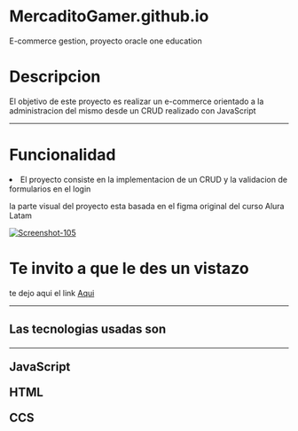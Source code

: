 # MercaditoGamer.github.io
E-commerce gestion, proyecto oracle one education

<h1>Descripcion</h1>  
<p> El objetivo de este proyecto es realizar un e-commerce orientado a la administracion del mismo desde un CRUD realizado con JavaScript</p>
<hr>
<h1>Funcionalidad</h1>
<li> El proyecto consiste en la implementacion de un CRUD y la validacion de formularios en el login</li>  
<p> la parte visual del proyecto esta basada en el figma original del curso Alura Latam</p> 
<a href='https://postimg.cc/McdDkp01' target='_blank'><img src='https://i.postimg.cc/McdDkp01/Screenshot-105.png' border='0' alt='Screenshot-105'/></a>
<h1>Te invito a que le des un vistazo</h1> 
<p>te dejo aqui el link <a href='https://brianelmo.github.io/MercaditoGamer.github.io/'>Aqui</a> 
<hr>
<h2> Las tecnologias usadas son</2>
<hr>
<p>JavaScript</p>
<p>HTML</p>
<p>CCS</p>



